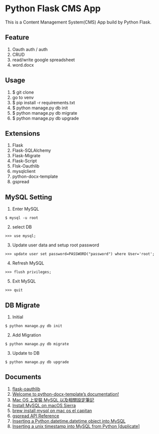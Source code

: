 # Python Flask CMS App
This is a Content Management System(CMS) App build by Python Flask.

## Feature
1. Oauth auth / auth
2. CRUD
3. read/write google spreadsheet
4. word.docx

## Usage
1. $ git clone
2. go to venv
3. $ pip install -r requirements.txt
4. $ python manage.py db init
5. $ python manage.py db migrate
6. $ python manage.py db upgrade

## Extensions
1. Flask
2. Flask-SQLAlchemy
3. Flask-Migrate
4. Flask-Script
5. Flsk-Oauthlib
6. mysqlclient
7. python-docx-template
8. gspread

## MySQL Setting

1. Enter MySQL
```
$ mysql -u root
```

2. select DB
```
>>> use mysql;
```

3. Update user data and setup root password
```
>>> update user set password=PASSWORD("password") where User='root'; 
```

4. Refresh MySQL
```
>>> flush privileges;
```

5. Exit MySQL
```
>>> quit
```

## DB Migrate
1. Initial
```
$ python manage.py db init
```

2. Add Migration
```
$ python manage.py db migrate
```

3. Update to DB
```
$ python manage.py db upgrade
```

## Documents
1. [flask-oauthlib](https://github.com/lepture/flask-oauthlib/blob/master/example/google.py)
2. [Welcome to python-docx-template’s documentation!](http://docxtpl.readthedocs.io/en/latest/#jinja2-like-syntax)
3. [Mac OS 上安裝 MySQL 以及相關設定筆記](https://www.zeusdesign.com.tw/article/19-Mac%20OS%20%E4%B8%8A%E5%AE%89%E8%A3%9D%20MySQL%20%E4%BB%A5%E5%8F%8A%E7%9B%B8%E9%97%9C%E8%A8%AD%E5%AE%9A%E7%AD%86%E8%A8%98.html)
4. [Install MySQL on macOS Sierra](https://gist.github.com/nrollr/3f57fc15ded7dddddcc4e82fe137b58e)
5. [brew install mysql on mac os el capitan](https://stackoverflow.com/questions/34345726/brew-install-mysql-on-mac-os-el-capitan)
6. [gspread API Reference](http://gspread.readthedocs.io/en/latest/index.html)
7. [Inserting a Python datetime.datetime object into MySQL](https://stackoverflow.com/questions/1136437/inserting-a-python-datetime-datetime-object-into-mysql)
8. [Inserting a unix timestamp into MySQL from Python [duplicate]](https://stackoverflow.com/questions/24367155/inserting-a-unix-timestamp-into-mysql-from-python)